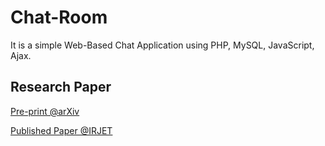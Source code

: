 # Chat-Room
 It is a simple Web-Based Chat Application using PHP, MySQL, JavaScript, Ajax.

## Research Paper
[Pre-print @arXiv](https://arxiv.org/abs/2106.14704)

[Published Paper @IRJET](https://www.irjet.net/archives/V8/i6/IRJET-V8I6348.pdf)
